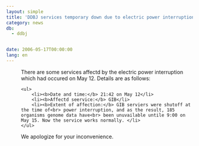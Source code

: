 ```yaml
---
layout: simple
title: 'DDBJ services temporary down due to electric power interruption'
category: news
db:
  - ddbj


date: 2006-05-17T00:00:00
lang: en
---
```


<html>
<dd>There are some services affectd by the electric power interruption<br> which had occured on May 12. Details are as follows:
<dd>

    <ul>
        <li><b>Date and time:</b> 21:42 on May 12</li>
        <li><b>Affectd seervice:</b> GIB</li>
        <li><b>Extent of affection:</b> GIB serviers were shutoff at the time of<br> power interruption, and as the result, 185 organisms genome data have<br> been unuvailable untile 9:00 on May 15. Now the service works normally. </li>
    </ul>
<dd>We apologize for your inconvenience.</dd>
</dd>
</dd>
</html>
